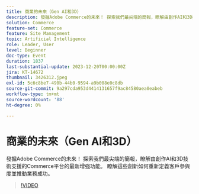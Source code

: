 ```yaml
---
title: 商業的未來（Gen AI和3D）
description: 發掘Adobe Commerce的未來！ 探索我們最尖端的簡報，瞭解由創作AI和3D技術支援的Commerce平台的最新增強功能。 瞭解這些創新如何重新定義客戶參與度並推動業務成功。
solution: Commerce
feature-set: Commerce
feature: Site Management
topic: Artificial Intelligence
role: Leader, User
level: Beginner
doc-type: Event
duration: 1837
last-substantial-update: 2023-12-20T00:00:00Z
jira: KT-14672
thumbnail: 3426312.jpeg
exl-id: 5c6c8be7-490b-44b0-9594-a9b008e0c8db
source-git-commit: 9a297cda953d4414131657f9ac84580aea0eabeb
workflow-type: tm+mt
source-wordcount: '88'
ht-degree: 0%

---
```


# 商業的未來（Gen AI和3D）

發掘Adobe Commerce的未來！ 探索我們最尖端的簡報，瞭解由創作AI和3D技術支援的Commerce平台的最新增強功能。 瞭解這些創新如何重新定義客戶參與度並推動業務成功。

>[!VIDEO](https://video.tv.adobe.com/v/3456467/?learn=on&captions=chi_hant)
